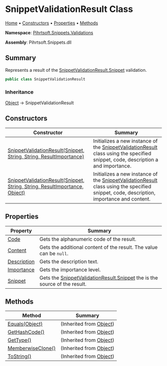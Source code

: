 # SnippetValidationResult Class

[Home](../../../../README.md) &#x2022; [Constructors](#constructors) &#x2022; [Properties](#properties) &#x2022; [Methods](#methods)

**Namespace**: [Pihrtsoft.Snippets.Validations](../README.md)

**Assembly**: Pihrtsoft\.Snippets\.dll

## Summary

Represents a result of the [SnippetValidationResult.Snippet](Snippet/README.md) validation\.

```csharp
public class SnippetValidationResult
```

### Inheritance

[Object](https://docs.microsoft.com/en-us/dotnet/api/system.object) &#x2192; SnippetValidationResult

## Constructors

| Constructor | Summary |
| ----------- | ------- |
| [SnippetValidationResult(Snippet, String, String, ResultImportance)](-ctor/README.md#Pihrtsoft_Snippets_Validations_SnippetValidationResult__ctor_Pihrtsoft_Snippets_Snippet_System_String_System_String_Pihrtsoft_Snippets_Validations_ResultImportance_) | Initializes a new instance of the [SnippetValidationResult](./README.md) class using the specified snippet, code, description a and importance\. |
| [SnippetValidationResult(Snippet, String, String, ResultImportance, Object)](-ctor/README.md#Pihrtsoft_Snippets_Validations_SnippetValidationResult__ctor_Pihrtsoft_Snippets_Snippet_System_String_System_String_Pihrtsoft_Snippets_Validations_ResultImportance_System_Object_) | Initializes a new instance of the [SnippetValidationResult](./README.md) class using the specified snippet, code, description, importance and content\. |

## Properties

| Property | Summary |
| -------- | ------- |
| [Code](Code/README.md) | Gets the alphanumeric code of the result\. |
| [Content](Content/README.md) | Gets the additional content of the result\. The value can be `null`\. |
| [Description](Description/README.md) | Gets the description text\. |
| [Importance](Importance/README.md) | Gets the importance level\. |
| [Snippet](Snippet/README.md) | Gets the [SnippetValidationResult.Snippet](Snippet/README.md) the is the source of the result\. |

## Methods

| Method | Summary |
| ------ | ------- |
| [Equals(Object)](https://docs.microsoft.com/en-us/dotnet/api/system.object.equals) |  \(Inherited from [Object](https://docs.microsoft.com/en-us/dotnet/api/system.object)\) |
| [GetHashCode()](https://docs.microsoft.com/en-us/dotnet/api/system.object.gethashcode) |  \(Inherited from [Object](https://docs.microsoft.com/en-us/dotnet/api/system.object)\) |
| [GetType()](https://docs.microsoft.com/en-us/dotnet/api/system.object.gettype) |  \(Inherited from [Object](https://docs.microsoft.com/en-us/dotnet/api/system.object)\) |
| [MemberwiseClone()](https://docs.microsoft.com/en-us/dotnet/api/system.object.memberwiseclone) |  \(Inherited from [Object](https://docs.microsoft.com/en-us/dotnet/api/system.object)\) |
| [ToString()](https://docs.microsoft.com/en-us/dotnet/api/system.object.tostring) |  \(Inherited from [Object](https://docs.microsoft.com/en-us/dotnet/api/system.object)\) |

